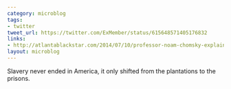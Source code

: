 ```yaml
---
category: microblog
tags:
- twitter
tweet_url: https://twitter.com/ExMember/status/615648571405176832
links:
- http://atlantablackstar.com/2014/07/10/professor-noam-chomsky-explains-why-martin-luther-king-was-assassinated/
layout: microblog
---
```

Slavery never ended in America, it only shifted from the plantations to the prisons.

